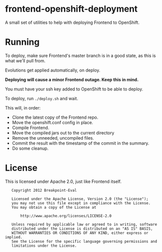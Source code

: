 # frontend-openshift-deployment

A small set of utilities to help with deploying Frontend to OpenShift.

# Running

To deploy, make sure Frontend's master branch is in a good state, as this is what we'll
pull from.

Evolutions get applied automatically, on deploy.

**Deploying will cause a minor Frontend outage. Keep this in mind.**

You must have your ssh key added to OpenShift to be able to deploy.

To deploy, run `./deploy.sh` and wait.

This will, in order:

* Clone the latest copy of the Frontend repo.
* Move the openshift.conf config in place.
* Compile Frontend.
* Move the compiled jars out to the current directory
* Remove the unneeded, uncompiled files.
* Commit the result with the timestamp of the commit in the summary.
* Do some cleanup.

# License

This is licensed under Apache 2.0, just like Frontend itself.

```
   Copyright 2012 Breakpoint-Eval

   Licensed under the Apache License, Version 2.0 (the "License");
   you may not use this file except in compliance with the License.
   You may obtain a copy of the License at

       http://www.apache.org/licenses/LICENSE-2.0

   Unless required by applicable law or agreed to in writing, software
   distributed under the License is distributed on an "AS IS" BASIS,
   WITHOUT WARRANTIES OR CONDITIONS OF ANY KIND, either express or implied.
   See the License for the specific language governing permissions and
   limitations under the License.
```
